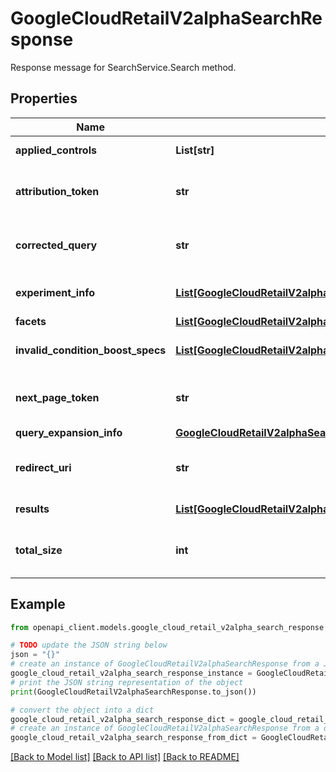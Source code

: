 # GoogleCloudRetailV2alphaSearchResponse

Response message for SearchService.Search method.

## Properties

Name | Type | Description | Notes
------------ | ------------- | ------------- | -------------
**applied_controls** | **List[str]** | The fully qualified resource name of applied [controls](https://cloud.google.com/retail/docs/serving-control-rules). | [optional] 
**attribution_token** | **str** | A unique search token. This should be included in the UserEvent logs resulting from this search, which enables accurate attribution of search model performance. | [optional] 
**corrected_query** | **str** | Contains the spell corrected query, if found. If the spell correction type is AUTOMATIC, then the search results are based on corrected_query. Otherwise the original query is used for search. | [optional] 
**experiment_info** | [**List[GoogleCloudRetailV2alphaExperimentInfo]**](GoogleCloudRetailV2alphaExperimentInfo.md) | Metadata related to A/B testing Experiment associated with this response. Only exists when an experiment is triggered. | [optional] 
**facets** | [**List[GoogleCloudRetailV2alphaSearchResponseFacet]**](GoogleCloudRetailV2alphaSearchResponseFacet.md) | Results of facets requested by user. | [optional] 
**invalid_condition_boost_specs** | [**List[GoogleCloudRetailV2alphaSearchRequestBoostSpecConditionBoostSpec]**](GoogleCloudRetailV2alphaSearchRequestBoostSpecConditionBoostSpec.md) | The invalid SearchRequest.BoostSpec.condition_boost_specs that are not applied during serving. | [optional] 
**next_page_token** | **str** | A token that can be sent as SearchRequest.page_token to retrieve the next page. If this field is omitted, there are no subsequent pages. | [optional] 
**query_expansion_info** | [**GoogleCloudRetailV2alphaSearchResponseQueryExpansionInfo**](GoogleCloudRetailV2alphaSearchResponseQueryExpansionInfo.md) |  | [optional] 
**redirect_uri** | **str** | The URI of a customer-defined redirect page. If redirect action is triggered, no search is performed, and only redirect_uri and attribution_token are set in the response. | [optional] 
**results** | [**List[GoogleCloudRetailV2alphaSearchResponseSearchResult]**](GoogleCloudRetailV2alphaSearchResponseSearchResult.md) | A list of matched items. The order represents the ranking. | [optional] 
**total_size** | **int** | The estimated total count of matched items irrespective of pagination. The count of results returned by pagination may be less than the total_size that matches. | [optional] 

## Example

```python
from openapi_client.models.google_cloud_retail_v2alpha_search_response import GoogleCloudRetailV2alphaSearchResponse

# TODO update the JSON string below
json = "{}"
# create an instance of GoogleCloudRetailV2alphaSearchResponse from a JSON string
google_cloud_retail_v2alpha_search_response_instance = GoogleCloudRetailV2alphaSearchResponse.from_json(json)
# print the JSON string representation of the object
print(GoogleCloudRetailV2alphaSearchResponse.to_json())

# convert the object into a dict
google_cloud_retail_v2alpha_search_response_dict = google_cloud_retail_v2alpha_search_response_instance.to_dict()
# create an instance of GoogleCloudRetailV2alphaSearchResponse from a dict
google_cloud_retail_v2alpha_search_response_from_dict = GoogleCloudRetailV2alphaSearchResponse.from_dict(google_cloud_retail_v2alpha_search_response_dict)
```
[[Back to Model list]](../README.md#documentation-for-models) [[Back to API list]](../README.md#documentation-for-api-endpoints) [[Back to README]](../README.md)


